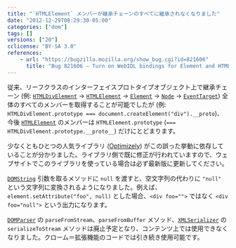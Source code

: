 ```yaml
---
title: "`HTMLElement` メンバーが継承チェーンのすべてに継承されなくなりました"
date: "2012-12-29T08:29:30-05:00"
categories: ["dom"]
tags: []
versions: ["20"]
cclicense: "BY-SA 3.0"
references:
    - url: "https://bugzilla.mozilla.org/show_bug.cgi?id=821606"
      title: "Bug 821606 – Turn on WebIDL bindings for Element and HTMLElement"
---
```

従来、リーフクラスのインターフェイスプロトタイプオブジェクト上で継承チェーン (例: [`HTMLDivElement`](https://developer.mozilla.org/ja/docs/Web/API/HTMLDivElement) → [`HTMLElement`](https://developer.mozilla.org/ja/docs/Web/API/HTMLElement) → [`Element`](https://developer.mozilla.org/ja/docs/Web/API/Element) → [`Node`](https://developer.mozilla.org/ja/docs/Web/API/Node) → [`EventTarget`](https://developer.mozilla.org/ja/docs/Web/API/EventTarget)) 全体のすべてのメンバーを取得することが可能でしたが (例: `HTMLDivElement.prototype === document.createElement("div").__proto`)、今後 [`HTMLElement`](https://developer.mozilla.org/ja/docs/Web/API/HTMLElement) のメンバーは `HTMLElement.prototype` (`=== HTMLDivElement.prototype.__proto__`) だけにとどまります。

少なくともひとつの人気ライブラリ ([Optimizely](https://www.optimizely.com/)) がこの誤った挙動に依存していることが分かりました。ライブラリ側で既に修正が行われていますので、ウェブサイトでこのライブラリを使っている場合は必ず最新版に更新してください。

[`DOMString`](https://developer.mozilla.org/ja/docs/DOM/DOMString) 引数を取るメソッドに `null` を渡すと、空文字列の代わりに `"null"` という文字列に変換されるようになりました。例えば、`element.setAttribute("foo", null)` とした場合、`<div foo="">` ではなく `<div foo="null">` という出力になります。

[`DOMParser`](https://developer.mozilla.org/ja/docs/DOM/DOMParser) の `parseFromStream`、`parseFromBuffer` メソッド、[`XMLSerializer`](https://developer.mozilla.org/ja/docs/XMLSerializer) の `serializeToStream` メソッドは廃止予定となり、コンテンツ上では使用できなくなりました。クローム＝拡張機能のコードでは引き続き使用可能です。
